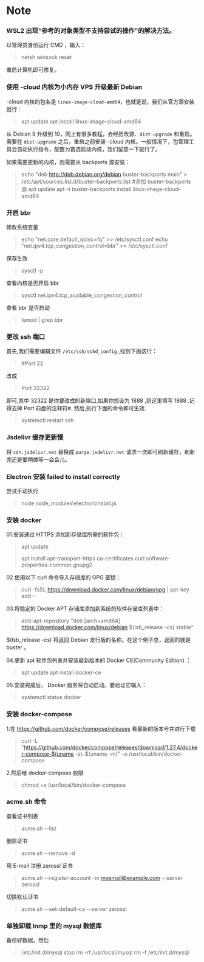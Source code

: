 # Note

### WSL2 出现“参考的对象类型不支持尝试的操作”的解决方法。

以管理员身份运行 CMD ，输入：

> netsh winsock reset

重启计算机即可修复。

### 使用 -cloud 内核为小内存 VPS 升级最新 Debian

-cloud 内核的包名是 `linux-image-cloud-amd64`，也就是说，我们从官方源安装就行：

> apt update
> apt install linux-image-cloud-amd64

从 Debian 9 升级到 10，网上有很多教程，会经历改源、`dist-upgrade` 和重启。需要在 `dist-upgrade` 之后，重启之前安装 -cloud 内核。一般情况下，包管理工具会自动执行指令，配置为首选启动内核，我们留意一下就行了。

如果需要更新的内核，则需要从 backports 源安装：

> echo "deb http://deb.debian.org/debian buster-backports main" > /etc/apt/sources.list.d/buster-backports.list #添加 buster-backports 源
> apt update
> apt -t buster-backports install linux-image-cloud-amd64



### 开启 bbr

修改系统变量

> echo "net.core.default_qdisc=fq" >> /etc/sysctl.conf
> echo "net.ipv4.tcp_congestion_control=bbr" >> /etc/sysctl.conf

保存生效

> sysctl -p

查看内核是否开启 bbr

> sysctl net.ipv4.tcp_available_congestion_control

查看 bbr 是否启动

> lsmod | grep bbr

### 更改 ssh 端口

首先,我们需要编辑文件 `/etc/ssh/sshd_config` ,找到下面这行：

>  #Port 22 

改成

>  Port 32322

即可,其中 32322 是你要改成的新端口,如果你想设为 1888 ,则这里填写 1888 .记得去掉 Port 前面的注释符#.
然后,执行下面的命令即可生效.

>  systemctl restart ssh 

### Jsdelivr 缓存更新慢

将 `cdn.jsdelivr.net` 替换成 `purge.jsdelivr.net` 请求一次即可刷新缓存，刷新完还是要稍微等一会会儿。

### Electron 安装 failed to install correctly

尝试手动执行

> node node_modules\electron\install.js

### 安装 docker

01.安装通过 HTTPS 添加新存储库所需的软件包：

> apt update
>
> apt install apt-transport-https ca-certificates curl software-properties-common gnupg2

02.使用以下 curl 命令导入存储库的 GPG 密钥：

> curl -fsSL https://download.docker.com/linux/debian/gpg |  apt-key add -

03.将稳定的 Docker APT 存储库添加到系统的软件存储库列表中：

> add-apt-repository "deb [arch=amd64] https://download.docker.com/linux/debian $(lsb_release -cs) stable"

$(lsb_release -cs) 将返回 Debian 发行版的名称。在这个例子总，返回的就是 buster 。

04.更新 apt 软件包列表并安装最新版本的 Docker CE(Community Edition) ：

> apt update
> apt install docker-ce

05.安装完成后， Docker 服务将自动启动。要验证它输入：

> systemctl status docker

### 安装 docker-compose

1.在 https://github.com/docker/compose/releases 看最新的版本号并进行下载

> curl -L "https://github.com/docker/compose/releases/download/1.27.4/docker-compose-$(uname -s)-$(uname -m)" -o /usr/local/bin/docker-compose

2.然后给 docker-compose 权限

> chmod +x /usr/local/bin/docker-compose

### acme.sh 命令

查看证书列表

> acme.sh --list

删除证书

> acme.sh --remove -d 

用 E-mail 注册 zerossl 证书

> acme.sh  --register-account  -m myemail@example.com --server zerossl

切换默认证书

> acme.sh --set-default-ca  --server zerossl

### 单独卸载 lnmp 里的 mysql 数据库

备份好数据，然后

> /etc/init.d/mysql stop
> rm -rf /usr/local/mysql
> rm -f /etc/init.d/mysql
